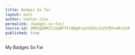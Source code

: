 ```yaml
---
title: Badges So far
layout: post
author: nathan.iles
permalink: /badges-so-far/
source-id: 1M83gEWRZ1i5pBFfklQQg9cqJ426SLIoZSfDhx4KxZn8
published: true
---
```

My Badges So Far

